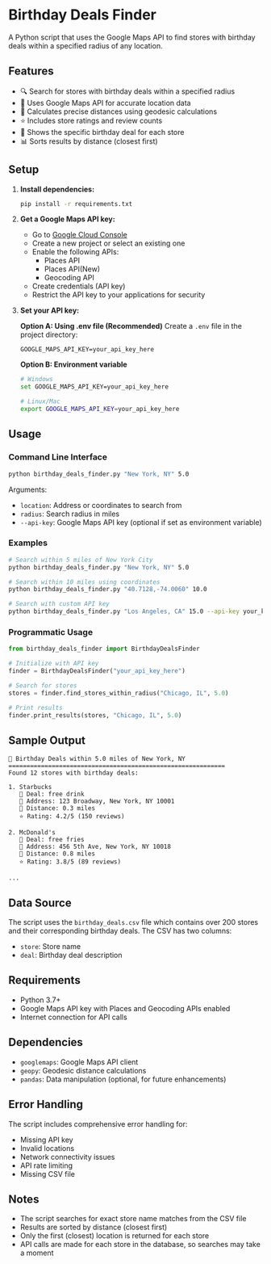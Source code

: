# Birthday Deals Finder

A Python script that uses the Google Maps API to find stores with birthday deals within a specified radius of any location.

## Features

- 🔍 Search for stores with birthday deals within a specified radius
- 📍 Uses Google Maps API for accurate location data
- 📏 Calculates precise distances using geodesic calculations
- ⭐ Includes store ratings and review counts
- 🎁 Shows the specific birthday deal for each store
- 📊 Sorts results by distance (closest first)

## Setup

1. **Install dependencies:**
   ```bash
   pip install -r requirements.txt
   ```

2. **Get a Google Maps API key:**
   - Go to [Google Cloud Console](https://console.cloud.google.com/)
   - Create a new project or select an existing one
   - Enable the following APIs:
     - Places API
     - Places API(New)
     - Geocoding API
   - Create credentials (API key)
   - Restrict the API key to your applications for security

3. **Set your API key:**
   
   **Option A: Using .env file (Recommended)**
   Create a `.env` file in the project directory:
   ```
   GOOGLE_MAPS_API_KEY=your_api_key_here
   ```
   
   **Option B: Environment variable**
   ```bash
   # Windows
   set GOOGLE_MAPS_API_KEY=your_api_key_here
   
   # Linux/Mac
   export GOOGLE_MAPS_API_KEY=your_api_key_here
   ```

## Usage

### Command Line Interface

```bash
python birthday_deals_finder.py "New York, NY" 5.0
```

Arguments:
- `location`: Address or coordinates to search from
- `radius`: Search radius in miles
- `--api-key`: Google Maps API key (optional if set as environment variable)

### Examples

```bash
# Search within 5 miles of New York City
python birthday_deals_finder.py "New York, NY" 5.0

# Search within 10 miles using coordinates
python birthday_deals_finder.py "40.7128,-74.0060" 10.0

# Search with custom API key
python birthday_deals_finder.py "Los Angeles, CA" 15.0 --api-key your_key_here
```

### Programmatic Usage

```python
from birthday_deals_finder import BirthdayDealsFinder

# Initialize with API key
finder = BirthdayDealsFinder("your_api_key_here")

# Search for stores
stores = finder.find_stores_within_radius("Chicago, IL", 5.0)

# Print results
finder.print_results(stores, "Chicago, IL", 5.0)
```

## Sample Output

```
🎂 Birthday Deals within 5.0 miles of New York, NY
============================================================
Found 12 stores with birthday deals:

1. Starbucks
   🎁 Deal: free drink
   📍 Address: 123 Broadway, New York, NY 10001
   📏 Distance: 0.3 miles
   ⭐ Rating: 4.2/5 (150 reviews)

2. McDonald's
   🎁 Deal: free fries
   📍 Address: 456 5th Ave, New York, NY 10018
   📏 Distance: 0.8 miles
   ⭐ Rating: 3.8/5 (89 reviews)

...
```

## Data Source

The script uses the `birthday_deals.csv` file which contains over 200 stores and their corresponding birthday deals. The CSV has two columns:
- `store`: Store name
- `deal`: Birthday deal description

## Requirements

- Python 3.7+
- Google Maps API key with Places and Geocoding APIs enabled
- Internet connection for API calls

## Dependencies

- `googlemaps`: Google Maps API client
- `geopy`: Geodesic distance calculations
- `pandas`: Data manipulation (optional, for future enhancements)

## Error Handling

The script includes comprehensive error handling for:
- Missing API key
- Invalid locations
- Network connectivity issues
- API rate limiting
- Missing CSV file

## Notes

- The script searches for exact store name matches from the CSV file
- Results are sorted by distance (closest first)
- Only the first (closest) location is returned for each store
- API calls are made for each store in the database, so searches may take a moment
